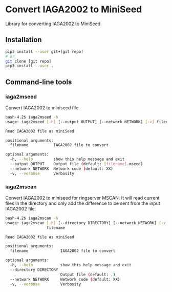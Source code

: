 # Convert IAGA2002 to MiniSeed

Library for converting IAGA2002 to MiniSeed.

## Installation

```bash
pip3 install --user git+[git repo]
# or
git clone [git repo]
pip3 install --user .
```

## Command-line tools

### iaga2mseed

Convert IAGA2002 to miniseed file

```bash
bash-4.2$ iaga2mseed -h
usage: iaga2mseed [-h] [--output OUTPUT] [--network NETWORK] [-v] filename

Read IAGA2002 file as miniSeed

positional arguments:
  filename           IAGA2002 file to convert

optional arguments:
  -h, --help         show this help message and exit
  --output OUTPUT    Output file (default: [filename].mseed)
  --network NETWORK  Network code (default: XX)
  -v, --verbose      Verbosity
```

### iaga2mscan

Convert IAGA2002 to miniseed for ringserver MSCAN.  It will read current files in the directory and only add the difference to be sent from the input IAGA2002 file.

```bash
bash-4.2$ iaga2mscan -h
usage: iaga2mscan [-h] [--directory DIRECTORY] [--network NETWORK] [-v]
                  filename

Read IAGA2002 file as miniSeed

positional arguments:
  filename              IAGA2002 file to convert

optional arguments:
  -h, --help            show this help message and exit
  --directory DIRECTORY
                        Output file (default: .)
  --network NETWORK     Network code (default: XX)
  -v, --verbose         Verbosity
```
